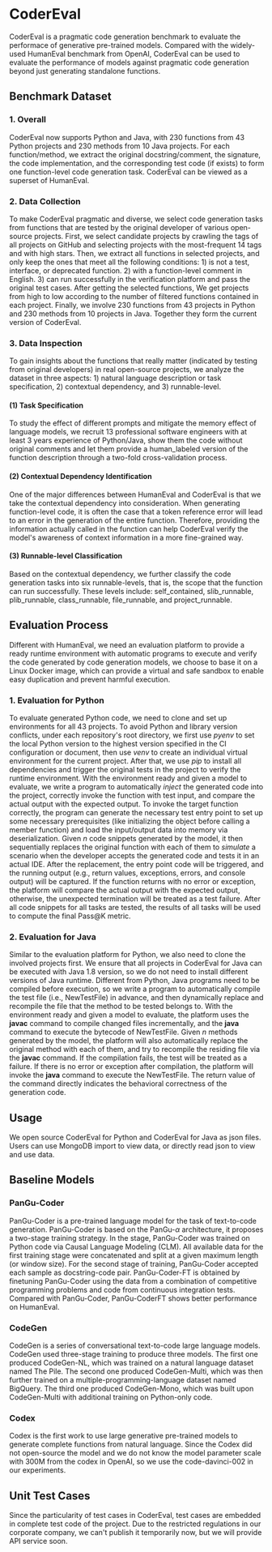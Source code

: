 # CoderEval
CoderEval is a pragmatic code generation benchmark to evaluate the performace of generative pre-trained models. Compared with the widely-used HumanEval benchmark from OpenAI, CoderEval can be used to evaluate the performance of models against pragmatic code generation beyond just generating standalone functions.

## Benchmark Dataset
### 1. Overall
CoderEval now supports Python and Java, with 230 functions from 43 Python projects and 230 methods from 10 Java projects.
For each function/method, we extract the original docstring/comment, the signature, the code implementation, and the corresponding test code (if exists) to form one function-level code generation task. CoderEval can be viewed as a superset of HumanEval. 
### 2. Data Collection
To make CoderEval pragmatic and diverse, we select code generation tasks from functions that are tested by the original developer of various open-source projects.
First, we select candidate projects by crawling the tags of all projects on GitHub and selecting projects with the most-frequent 14 tags and with high stars.
Then, we extract all functions in selected projects, and only keep the ones that meet all the following conditions: 1) is not a test, interface, or deprecated function. 2) with a function-level comment in English. 3) can run successfully in the verification platform and pass the original test cases.
After getting the selected functions, We get projects from high to low according to the number of filtered functions contained in each project.
Finally, we involve 230 functions from 43 projects in Python and 230 methods from 10 projects in Java. Together they form the current version of CoderEval.
### 3. Data Inspection
To gain insights about the functions that really matter (indicated by testing from original developers) in real open-source projects, we analyze the dataset in three aspects: 1) natural language description or task specification, 2) contextual dependency, and 3) runnable-level.
#### (1) Task Specification
To study the effect of different prompts and mitigate the memory effect of language models, we recruit 13 professional software engineers with at least 3 years experience of Python/Java, show them the code without original comments and let them provide a human_labeled version of the function description through a two-fold cross-validation process.
#### (2) Contextual Dependency Identification
One of the major differences between HumanEval and CoderEval is that we take the contextual dependency into consideration. When generating function-level code, it is often the case that a token reference error will lead to an error in the generation of the entire function. Therefore, providing the information actually called in the function can help CoderEval verify the model's awareness of context information in a more fine-grained way.
#### (3) Runnable-level Classification
Based on the contextual dependency, we further classify the code generation tasks into six runnable-levels, that is, the scope that the function can run successfully. These levels include:  self_contained, slib_runnable, plib_runnable, class_runnable, file_runnable, and project_runnable.
## Evaluation Process
Different with HumanEval, we need an evaluation platform to provide a ready runtime environment with automatic programs to execute and verify the code generated by code generation models, we choose to base it on a Linux Docker image, which can provide a virtual and safe sandbox to enable easy duplication and prevent harmful execution.
### 1. Evaluation for Python
To evaluate generated Python code, we need to clone and set up environments for all 43 projects.
To avoid Python and library version conflicts, under each repository's root directory, we first use *pyenv* to set the local Python version to the highest version specified in the CI configuration or document, then use *venv* to create an individual virtual environment for the current project.
After that, we use *pip* to install all dependencies and trigger the original tests in the project to verify the runtime environment.
With the environment ready and given a model to evaluate, we write a program to automatically *inject* the generated code into the project, correctly invoke the function with test input, and compare the actual output with the expected output.
To invoke the target function correctly, the program can generate the necessary test entry point to set up some necessary prerequisites (like initializing the object before calling a member function) and load the input/output data into memory via deserialization.
Given *n* code snippets generated by the model, it then sequentially replaces the original function with each of them to *simulate* a scenario when the developer accepts the generated code and tests it in an actual IDE.
After the replacement, the entry point code will be triggered, and the running output (e.g., return values, exceptions, errors, and console output) will be captured.
If the function returns with no error or exception, the platform will compare the actual output with the expected output, otherwise, the unexpected termination will be treated as a test failure. After all code snippets for all tasks are tested, the results of all tasks will be used to compute the final Pass@K metric.

### 2. Evaluation for Java
Similar to the evaluation platform for Python, we also need to clone the involved projects first.
We ensure that all projects in CoderEval for Java can be executed with Java 1.8 version, so we do not need to install different versions of Java runtime.
Different from Python, Java programs need to be compiled before execution, so we write a program to automatically compile the test file (i.e., NewTestFile) in advance, and then dynamically replace and recompile the file that the method to be tested belongs to.
With the environment ready and given a model to evaluate, the platform uses the **javac** command to compile changed files incrementally, and the **java** command to execute the bytecode of NewTestFile. 
Given *n* methods generated by the model, the platform will also automatically replace the original method with each of them, and try to recompile the residing file via the **javac** command. If the compilation fails, the test will be treated as a failure.
If there is no error or exception after compilation, the platform will invoke the **java** command to execute the NewTestFile.
The return value of the command directly indicates the behavioral correctness of the generation code.

## Usage
We open source CoderEval for Python and CoderEval for Java as json files. Users can use MongoDB import to view data, or directly read json to view and use data.

## Baseline Models
### PanGu-Coder
PanGu-Coder is a pre-trained language model for the task of text-to-code generation. PanGu-Coder is based on the PanGu-$\alpha$ architecture, it proposes a two-stage training strategy. 
In the stage, PanGu-Coder was trained on Python code via Causal Language Modeling (CLM). 
All available data for the first training stage were concatenated and split at a given maximum length (or window size).
For the second stage of training, PanGu-Coder accepted each sample as docstring-code pair.
PanGu-Coder-FT is obtained by finetuning PanGu-Coder using the data from a combination of competitive programming problems and code from continuous integration tests.
Compared with PanGu-Coder, PanGu-CoderFT shows better performance on HumanEval.
### CodeGen
CodeGen is a series of conversational text-to-code large language models.
CodeGen used three-stage training to produce three models.
The first one produced CodeGen-NL, which was trained on a natural language dataset named The Pile.
The second one produced CodeGen-Multi, which was then further trained on a multiple-programming-language dataset named BigQuery. 
The third one produced CodeGen-Mono, which was built upon CodeGen-Multi with additional training on Python-only code.
### Codex
Codex is the first work to use large generative pre-trained models to generate complete functions from natural language.
Since the Codex did not open-source the model and we do not know the model parameter scale with 300M from the codex in OpenAI, so we use the code-davinci-002 in our experiments.

## Unit Test Cases
Since the particularity of test cases in CoderEval, test cases are embedded in complete test code of the project. 
Due to the restricted regulations in our corporate company, we can't publish it temporarily now, but we will provide API service soon.
